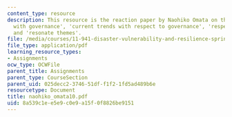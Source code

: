 ```yaml
---
content_type: resource
description: This resource is the reaction paper by Naohiko Omata on the topics 'problem(s)
  with governance', 'current trends with respect to governance', 'respect to governance',
  and 'resonate themes'.
file: /media/courses/11-941-disaster-vulnerability-and-resilience-spring-2005/8a539c1ee5e9c0e9a15f0f8826be9151_naohiko_omata10.pdf
file_type: application/pdf
learning_resource_types:
- Assignments
ocw_type: OCWFile
parent_title: Assignments
parent_type: CourseSection
parent_uid: 025decc2-3746-51df-f1f2-1fd5ad489b6e
resourcetype: Document
title: naohiko_omata10.pdf
uid: 8a539c1e-e5e9-c0e9-a15f-0f8826be9151
---
```

